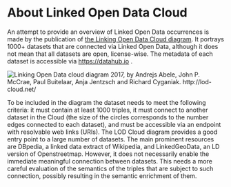 # About Linked Open Data Cloud

An attempt to provide an overview of Linked Open Data occurrences is made by the publication of [the Linking Open Data Cloud diagram](http://lod-cloud.net/).
It portrays 1000+ datasets that are connected via Linked Open Data, although it does not mean that all datasets are open, license-wise.
The metadata of each dataset is accessible via <https://datahub.io> .

![Linking Open Data cloud diagram 2017, by Andrejs Abele, John P. McCrae, Paul Buitelaar, Anja Jentzsch and Richard Cyganiak. <http://lod-cloud.net/>](http://lod-cloud.net/versions/2017-08-22/lod.svg)

To be included in the diagram the dataset needs to meet the following criteria: it must contain at least 1000 triples,
it must connect to another dataset in the Cloud (the size of the circles corresponds to the number edges connected to each dataset),
 and must be accessible via an endpoint with resolvable web links (URIs). The LOD Cloud diagram provides a good entry point to a large number of datasets.
 The main prominent resources are DBpedia, a linked data extract of Wikipedia, and LinkedGeoData, an LD version of Openstreetmap.
 However, it does not necessarily enable the immediate meaningful connection between datasets. This needs a more careful evaluation of the semantics
 of the triples that are subject to such connection, possibly resulting in the semantic enrichment of them.